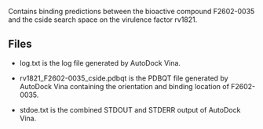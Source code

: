 Contains binding predictions between the bioactive compound F2602-0035 and the cside search space on the virulence factor rv1821.

## Files

- log.txt is the log file generated by AutoDock Vina.

- rv1821_F2602-0035_cside.pdbqt is the PDBQT file generated by AutoDock Vina containing the orientation and binding location of F2602-0035.

- stdoe.txt is the combined STDOUT and STDERR output of AutoDock Vina.

